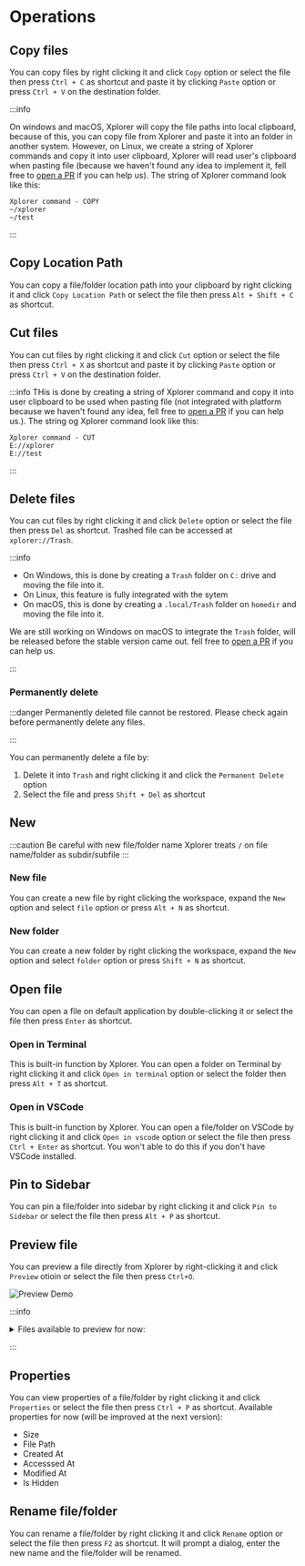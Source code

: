 # Operations

## Copy files

You can copy files by right clicking it and click `Copy` option or select the file then press `Ctrl + C` as shortcut and paste it by clicking `Paste` option or press `Ctrl + V` on the destination folder.

:::info

On windows and macOS, Xplorer will copy the file paths into local clipboard, because of this, you can copy file from Xplorer and paste it into an folder in another system. However, on Linux, we create a string of Xplorer commands and copy it into user clipboard, Xplorer will read user's clipboard when pasting file (because we haven't found any idea to implement it, fell free to [open a PR](/community/Contributing/#pull-requests) if you can help us). The string of Xplorer command look like this:

```
Xplorer command - COPY
~/xplorer
~/test
```

:::

## Copy Location Path

You can copy a file/folder location path into your clipboard by right clicking it and click `Copy Location Path` or select the file then press `Alt + Shift + C` as shortcut.

## Cut files

You can cut files by right clicking it and click `Cut` option or select the file then press `Ctrl + X` as shortcut and paste it by clicking `Paste` option or press `Ctrl + V` on the destination folder.

:::info
THis is done by creating a string of Xplorer command and copy it into user clipboard to be used when pasting file (not integrated with platform because we haven't found any idea, fell free to [open a PR](/community/Contributing/#pull-requests) if you can help us.). The string og Xplorer command look like this:

```
Xplorer command - CUT
E://xplorer
E://test
```

:::

## Delete files

You can cut files by right clicking it and click `Delete` option or select the file then press `Del` as shortcut. Trashed file can be accessed at `xplorer://Trash`.

:::info

-   On Windows, this is done by creating a `Trash` folder on `C:` drive and moving the file into it.
-   On Linux, this feature is fully integrated with the sytem
-   On macOS, this is done by creating a `.local/Trash` folder on `homedir` and moving the file into it.

We are still working on Windows on macOS to integrate the `Trash` folder, will be released before the stable version came out. fell free to [open a PR](/community/Contributing/#pull-requests) if you can help us.

:::

### Permanently delete

:::danger
Permanently deleted file cannot be restored. Please check again before permanently delete any files.

:::

You can permanently delete a file by:

1. Delete it into `Trash` and right clicking it and click the `Permanent Delete` option
2. Select the file and press `Shift + Del` as shortcut

## New

:::caution Be careful with new file/folder name
Xplorer treats `/` on file name/folder as subdir/subfile
:::

### New file

You can create a new file by right clicking the workspace, expand the `New` option and select `file` option or press `Alt + N` as shortcut.

### New folder

You can create a new folder by right clicking the workspace, expand the `New` option and select `folder` option or press `Shift + N` as shortcut.

## Open file

You can open a file on default application by double-clicking it or select the file then press `Enter` as shortcut.

### Open in Terminal

This is built-in function by Xplorer. You can open a folder on Terminal by right clicking it and click `Open in terminal` option or select the folder then press `Alt + T` as shortcut.

### Open in VSCode

This is built-in function by Xplorer. You can open a file/folder on VSCode by right clicking it and click `Open in vscode` option or select the file then press `Ctrl + Enter` as shortcut. You won't able to do this if you don't have VSCode installed.

## Pin to Sidebar

You can pin a file/folder into sidebar by right clicking it and click `Pin to Sidebar` or select the file then press `Alt + P` as shortcut.

## Preview file

You can preview a file directly from Xplorer by right-clicking it and click `Preview` otioin or select the file then press `Ctrl+O`.

![Preview Demo](/img/docs/preview.png)

:::info

<details>
<summary>
Files available to preview for now:
</summary>

```json
[
	".pdf",
	".html",
	".docx",
	".htm",
	".xlsx",
	".xls",
	".xlsb",
	"xls",
	".ods",
	".fods",
	".csv",
	".txt",
	".py",
	".js",
	".bat",
	".css",
	".c++",
	".cpp",
	".cc",
	".c",
	".diff",
	".patch",
	".go",
	".java",
	".json",
	".php",
	".ts",
	".tsx",
	".jsx",
	".jpg",
	".png",
	".gif",
	".bmp",
	".jpeg",
	".jpe",
	".jif",
	".jfif",
	".jfi",
	".webp",
	".tiff",
	".tif",
	".ico",
	".svg",
	".webp",
	".mp4",
	".webm",
	".mpg",
	".mp2",
	".mpeg",
	".mpe",
	".mpv",
	".ocg",
	".m4p",
	".m4v",
	".avi",
	".wmv",
	".mov",
	".qt",
	".flv",
	".swf",
	".md"
]
```

</details>

:::

## Properties

You can view properties of a file/folder by right clicking it and click `Properties` or select the file then press `Ctrl + P` as shortcut.
Available properties for now (will be improved at the next version):

-   Size
-   File Path
-   Created At
-   Accesssed At
-   Modified At
-   Is Hidden

## Rename file/folder

You can rename a file/folder by right clicking it and click `Rename` option or select the file then press `F2` as shortcut. It will prompt a dialog, enter the new name and the file/folder will be renamed.
